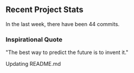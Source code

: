 ## Recent Project Stats

In the last week, there have been 44 commits.

### Inspirational Quote

"The best way to predict the future is to invent it."

Updating README.md
